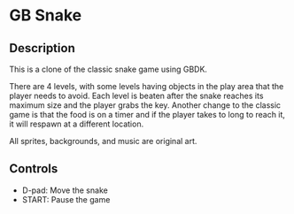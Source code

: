 # GB Snake

## Description
This is a clone of the classic snake game using GBDK.

There are 4 levels, with some levels having objects in the play area that the player needs to avoid. Each level is beaten after the snake reaches its maximum size and 
the player grabs the key. Another change to the classic
game is that the food is on a timer and if the player 
takes to long to reach it, it will respawn at a different
location.

All sprites, backgrounds, and music are original art.

## Controls
- D-pad: Move the snake
- START: Pause the game

